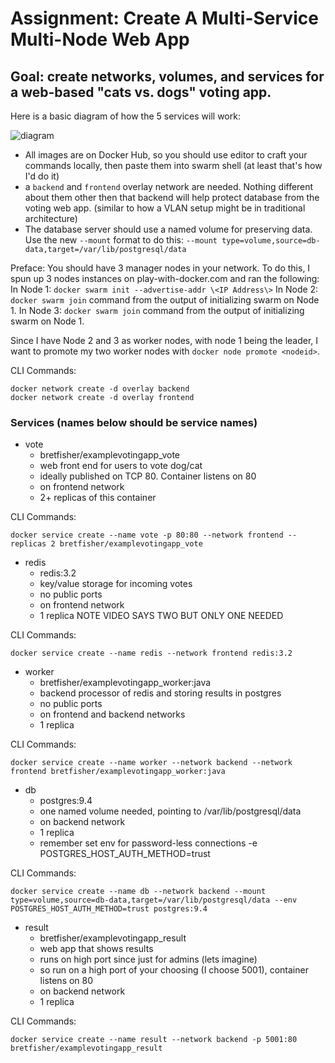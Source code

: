 # Assignment: Create A Multi-Service Multi-Node Web App

## Goal: create networks, volumes, and services for a web-based "cats vs. dogs" voting app.
Here is a basic diagram of how the 5 services will work:

![diagram](./architecture.png)
- All images are on Docker Hub, so you should use editor to craft your commands locally, then paste them into swarm shell (at least that's how I'd do it)
- a `backend` and `frontend` overlay network are needed. Nothing different about them other then that backend will help protect database from the voting web app. (similar to how a VLAN setup might be in traditional architecture)
- The database server should use a named volume for preserving data. Use the new `--mount` format to do this: `--mount type=volume,source=db-data,target=/var/lib/postgresql/data`

Preface:
You should have 3 manager nodes in your network. To do this, I spun up 3 nodes instances on play-with-docker.com and ran the following:
In Node 1: `docker swarm init --advertise-addr \<IP Address\>`
In Node 2: `docker swarm join` command from the output of initializing swarm on Node 1.
In Node 3: `docker swarm join` command from the output of initializing swarm on Node 1.

Since I have Node 2 and 3 as worker nodes, with node 1 being the leader, I want to promote my two worker nodes with `docker node promote <nodeid>`.


CLI Commands:
```
docker network create -d overlay backend
docker network create -d overlay frontend
```

### Services (names below should be service names)
- vote
    - bretfisher/examplevotingapp_vote
    - web front end for users to vote dog/cat
    - ideally published on TCP 80. Container listens on 80
    - on frontend network
    - 2+ replicas of this container

CLI Commands:
```
docker service create --name vote -p 80:80 --network frontend --replicas 2 bretfisher/examplevotingapp_vote
```

- redis
    - redis:3.2
    - key/value storage for incoming votes
    - no public ports
    - on frontend network
    - 1 replica NOTE VIDEO SAYS TWO BUT ONLY ONE NEEDED

CLI Commands:
```
docker service create --name redis --network frontend redis:3.2
```

- worker
    - bretfisher/examplevotingapp_worker:java
    - backend processor of redis and storing results in postgres
    - no public ports
    - on frontend and backend networks
    - 1 replica

CLI Commands:
```
docker service create --name worker --network backend --network frontend bretfisher/examplevotingapp_worker:java
```

- db
    - postgres:9.4
    - one named volume needed, pointing to /var/lib/postgresql/data
    - on backend network
    - 1 replica
    - remember set env for password-less connections -e POSTGRES_HOST_AUTH_METHOD=trust

CLI Commands:
```
docker service create --name db --network backend --mount type=volume,source=db-data,target=/var/lib/postgresql/data --env POSTGRES_HOST_AUTH_METHOD=trust postgres:9.4
```

- result
    - bretfisher/examplevotingapp_result
    - web app that shows results
    - runs on high port since just for admins (lets imagine)
    - so run on a high port of your choosing (I choose 5001), container listens on 80
    - on backend network
    - 1 replica

CLI Commands:
```
docker service create --name result --network backend -p 5001:80 bretfisher/examplevotingapp_result
```


